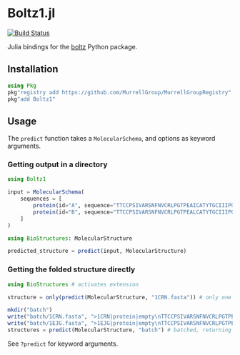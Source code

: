 # Boltz1.jl

[![Build Status](https://github.com/MurrellGroup/Boltz1.jl/actions/workflows/CI.yml/badge.svg?branch=main)](https://github.com/MurrellGroup/Boltz1.jl/actions/workflows/CI.yml?query=branch%3Amain)

Julia bindings for the [boltz](https://github.com/jwohlwend/boltz) Python package.

## Installation

```julia
using Pkg
pkg"registry add https://github.com/MurrellGroup/MurrellGroupRegistry"
pkg"add Boltz1"
```

## Usage

The `predict` function takes a `MolecularSchema`, and options as keyword arguments.

### Getting output in a directory

```julia
using Boltz1

input = MolecularSchema(
    sequences = [
        protein(id="A", sequence="TTCCPSIVARSNFNVCRLPGTPEAICATYTGCIIIPGATCPGDYAN"),
        protein(id="B", sequence="TTCCPSIVARSNFNVCRLPGTPEALCATYTGCIIIPGATCPGDYAN")
    ]
)

using BioStructures: MolecularStructure

predicted_structure = predict(input, MolecularStructure)
```

### Getting the folded structure directly

```julia
using BioStructures # activates extension

structure = only(predict(MolecularStructure, "1CRN.fasta")) # only one element if path isn't a directory

mkdir("batch")
write("batch/1CRN.fasta", ">1CRN|protein|empty\nTTCCPSIVARSNFNVCRLPGTPEAICATYTGCIIIPGATCPGDYAN")
write("batch/1EJG.fasta", ">1EJG|protein|empty\nTTCCPSIVARSNFNVCRLPGTPEALCATYTGCIIIPGATCPGDYAN")
structures = predict(MolecularStructure, "batch") # batched, returning a vector of structures
```

See `?predict` for keyword arguments.
